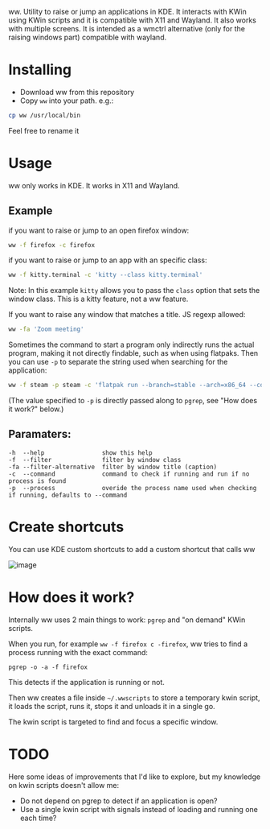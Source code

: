 ww. Utility to raise or jump an applications in KDE. It interacts with KWin using KWin scripts and it is compatible with X11 and Wayland. It also works with multiple screens. It is intended as a wmctrl alternative (only for the raising windows part) compatible with wayland.

# Installing

* Download ww from this repository
* Copy `ww` into your path. e.g.:

```bash
cp ww /usr/local/bin
```

Feel free to rename it

# Usage

ww only works in KDE. It works in X11 and Wayland.

## Example

if you want to raise or jump to an open firefox window:

```bash
ww -f firefox -c firefox
```

if you want to raise or jump to an app with an specific class:

```bash
ww -f kitty.terminal -c 'kitty --class kitty.terminal'
```

Note: In this example `kitty` allows you to pass the `class` option that sets the window class.
This is a kitty feature, not a ww feature.

If you want to raise any window that matches a title. JS regexp allowed:

```bash
ww -fa 'Zoom meeting'
```

Sometimes the command to start a program only indirectly runs the actual
program, making it not directly findable, such as when using flatpaks. Then you
can use `-p` to separate the string used when searching for the application:
```bash
ww -f steam -p steam -c 'flatpak run --branch=stable --arch=x86_64 --command=/app/bin/steam --file-forwarding com.valvesoftware.Steam'
```

(The value specified to `-p` is directly passed along to `pgrep`, see "How does
it work?" below.)

## Paramaters:
```
-h  --help                show this help
-f  --filter              filter by window class
-fa --filter-alternative  filter by window title (caption)
-c  --command             command to check if running and run if no process is found
-p  --process             overide the process name used when checking if running, defaults to --command
```

# Create shortcuts

You can use KDE custom shortcuts to add a custom shortcut that calls ww

![image](https://user-images.githubusercontent.com/227916/126187702-90105aff-32a4-48dd-95c9-a7c1a2623c9e.png)


# How does it work?

Internally ww uses 2 main things to work: `pgrep` and "on demand" KWin scripts.

When you run, for example `ww -f firefox c -firefox`, ww tries to find a process running with the exact command:

`pgrep -o -a -f firefox`

This detects if the application is running or not.

Then ww creates a file inside `~/.wwscripts` to store a temporary kwin script, it loads the script, runs it, stops it and unloads it in a single go.

The kwin script is targeted to find and focus a specific window.

# TODO
Here some ideas of improvements that I'd like to explore, but my knowledge on kwin scripts doesn't allow me:

* Do not depend on pgrep to detect if an application is open?
* Use a single kwin script with signals instead of loading and running one each time?
